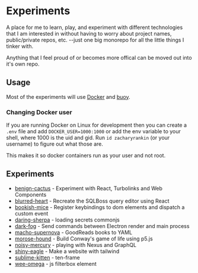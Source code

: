 # Experiments

A place for me to learn, play, and experiment with different technologies that I
am interested in without having to worry about project names, public/private
repos, etc. --just one big monorepo for all the little things I tinker with.

Anything that I feel proud of or becomes more offical can be moved out into it's
own repo.

## Usage

Most of the experiments will use [Docker](https://www.docker.com) and
[buoy](https://github.com/lightster/buoy).

### Changing Docker user

If you are running Docker on Linux for development then you can create a `.env`
file and add `DOCKER_USER=1000:1000` or add the env variable to your shell,
where 1000 is the uid and gid. Run `id zacharyrankin` (or your username) to
figure out what those are.

This makes it so docker containers run as your user and not root.

## Experiments

- [benign-cactus](./experiments/benign-cactus) - Experiment with React, Turbolinks and Web Components
- [blurred-heart](./experiments/blurred-heart) - Recreate the SQLBoss query editor using React
- [bookish-mice](./experiments/bookish-mice) - Register keybindings to dom elements and dispatch a custom event
- [daring-sherpa](./experiments/daring-sherpa) - loading secrets commonjs
- [dark-fog](./experiments/dark-fog) - Send commands between Electron render and main process
- [macho-supernova](./experiments/macho-supernova) - GoodReads books to YAML
- [morose-hound](./experiments/morose-hound) - Build Conway&apos;s game of life using p5.js
- [noisy-mercury](./experiments/noisy-mercury) - playing with Nexus and GraphQL
- [shiny-eagle](./experiments/shiny-eagle) - Make a website with tailwind
- [sublime-kitten](./experiments/sublime-kitten) - ten-frame
- [wee-omega](./experiments/wee-omega) - js filterbox element
